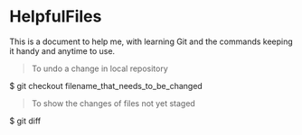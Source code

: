 # HelpfulFiles

This is a document to help me, with learning Git and the commands keeping it handy and anytime to use.

> To undo a change in local repository

$ git checkout filename_that_needs_to_be_changed

> To show the changes of files not yet staged

$ git diff
